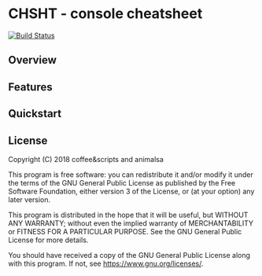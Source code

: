 # CHSHT - console cheatsheet
[![Build Status](https://travis-ci.com/coffeeandscripts/chsht.svg?token=dH3y9JqosoN1ssy6bA33&branch=master)](https://travis-ci.com/coffeeandscripts/chsht)

## Overview

## Features

## Quickstart

## License
Copyright (C) 2018 coffee&scripts and animalsa

This program is free software: you can redistribute it and/or modify it under the terms of the GNU General Public License as published by the Free Software Foundation, either version 3 of the License, or (at your option) any later version.

This program is distributed in the hope that it will be useful, but WITHOUT ANY WARRANTY; without even the implied warranty of MERCHANTABILITY or FITNESS FOR A PARTICULAR PURPOSE.  See the GNU General Public License for more details.

You should have received a copy of the GNU General Public License along with this program.  If not, see <https://www.gnu.org/licenses/>.
